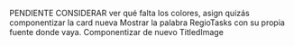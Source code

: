 PENDIENTE CONSIDERAR
ver qué falta
los colores, asign
quizás componentizar la card nueva
Mostrar la palabra RegioTasks con su propia fuente donde vaya.
Componentizar de nuevo TitledImage